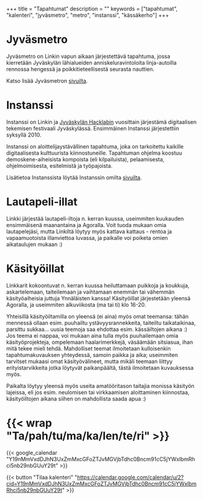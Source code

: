 +++
title = "Tapahtumat"
description = ""
keywords = ["tapahtumat", "kalenteri", "jyväsmetro", "metro", "instanssi", "kässäkerho"]
+++

# Jyväsmetro

Jyväsmetro on Linkin vapun aikaan järjestettävä tapahtuma, jossa
kierretään Jyväskylän lähialueiden anniskeluravintoloita
linja-autoilla rennossa hengessä ja poikkitieteellisestä
seurasta nauttien.

Katso lisää Jyväsmetron [sivuilta](https://www.jyvasmetro.fi/).

# Instanssi

Instanssi on Linkin ja [Jyväskylän Hacklabin](https://jyväskylä.hacklab.fi/) vuosittain järjestämä digitaalisen tekemisen festivaali Jyväskylässä. Ensimmäinen Instanssi järjestettiin syksyllä 2010.

Instanssi on aloittelijaystävällinen tapahtuma, joka on tarkoitettu kaikille digitaalisesta kulttuurista kiinnostuneille. Tapahtuman ohjelma koostuu demoskene-aiheisista kompoista (eli kilpailuista), pelaamisesta, ohjelmoimisesta, esitelmistä ja työpajoista.

Lisätietoa Instanssista löytää Instanssin omilta [sivuilta](https://instanssi.org).

# Lautapeli-illat

Linkki järjestää lautapeli-iltoja n. kerran kuussa, useimmiten kuukauden ensimmäisenä maanantaina ja Agoralla. Voit tuoda mukaan omia lautapelejäsi, mutta Linkiltä löytyy myös kattava kattaus - rentoa ja vapaamuotoista illanviettoa luvassa, ja paikalle voi poiketa omien aikataulujen mukaan :)

# Käsityöillat

Linkkarit kokoontuvat n. kerran kuussa heiluttamaan puikkoja ja koukkuja, askartelemaan, taiteilemaan ja vaihtamaan enemmän tai vähemmän käsityöaiheisia juttuja Ynnäläisten kanssa! Käsityöillat järjestetään yleensä Agoralla, ja useimmiten alkuviikosta (ma tai ti) klo 16-20.

Yhteisillä käsityöiltamilla on yleensä (ei aina) myös omat teemansa: tähän mennessä ollaan esim. puuhailtu ystävyysrannekkeita, taiteiltu taikataikinaa, parsittu sukkaa... uusia teemoja saa ehdottaa esim. kässäiltojen aikana :) Jos teema ei nappaa, voi mukaan aina tulla myös puuhailemaan omia käsityöprojekteja, ompelemaan haalarimerkkejä, väsäämään sitsiasua, ihan mitä tekee mieli tehdä. Mahdolliset teemat ilmoitetaan kulloisenkin tapahtumakuvauksen yhteydessä, samoin paikka ja aika; useimmiten tarvitset mukaasi omat käsityövälineet, mutta mikäli teemaan liittyy erityistarvikkeita jotka löytyvät paikanpäältä, tästä ilmoitetaan kuvauksessa myös.

Paikalta löytyy yleensä myös useita amatööritason taitajia monissa käsityön lajeissa, eli jos esim. neulomisen tai virkkaamisen aloittaminen kiinnostaa, käsityöiltojen aikana siihen on mahdollista saada apua :)

# {{< wrap "Ta/pah/tu/ma/ka/len/te/ri" >}}

{{< google_calendar "Y19nMmVxdDJhN3UxZmMxcGFoZTJvMGVjbTdhc0Bncm91cC5jYWxlbmRhci5nb29nbGUuY29t" >}}

{{< button "Tilaa kalenteri" "https://calendar.google.com/calendar/u/2?cid=Y19nMmVxdDJhN3UxZmMxcGFoZTJvMGVjbTdhc0Bncm91cC5jYWxlbmRhci5nb29nbGUuY29t" >}}
